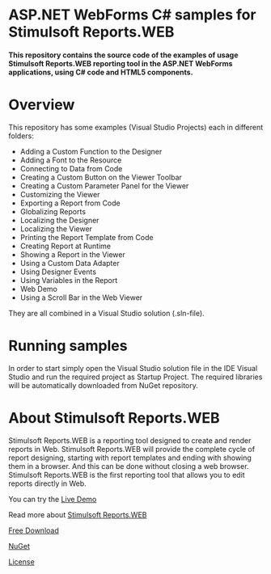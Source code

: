 # ASP.NET WebForms C# samples for Stimulsoft Reports.WEB

#### This repository contains the source code of the examples of usage Stimulsoft Reports.WEB reporting tool in the ASP.NET WebForms applications, using C# code and HTML5 components.

# Overview
This repository has some examples (Visual Studio Projects) each in different folders:
* Adding a Custom Function to the Designer
* Adding a Font to the Resource
* Connecting to Data from Code
* Creating a Custom Button on the Viewer Toolbar
* Creating a Custom Parameter Panel for the Viewer
* Customizing the Viewer
* Exporting a Report from Code
* Globalizing Reports
* Localizing the Designer
* Localizing the Viewer
* Printing the Report Template from Code
* Creating Report at Runtime
* Showing a Report in the Viewer
* Using a Custom Data Adapter
* Using Designer Events
* Using Variables in the Report
* Web Demo
* Using a Scroll Bar in the Web Viewer


They are all combined in a Visual Studio solution (.sln-file).

# Running samples
In order to start simply open the Visual Studio solution file in the IDE Visual Studio and run the required project as Startup Project. The required libraries will be automatically downloaded from NuGet repository.

# About Stimulsoft Reports.WEB
Stimulsoft Reports.WEB is a reporting tool designed to create and render reports in Web. Stimulsoft Reports.WEB will provide the complete cycle of report designing, starting with report templates and ending with showing them in a browser. And this can be done without closing a web browser. Stimulsoft Reports.WEB is the first reporting tool that allows you to edit reports directly in Web.

You can try the [Live Demo](http://demo.stimulsoft.com/#Net)

Read more about [Stimulsoft Reports.WEB](https://www.stimulsoft.com/en/products/reports-web)

[Free Download](https://www.stimulsoft.com/en/downloads)

[NuGet](https://www.nuget.org/packages/Stimulsoft.Reports.Web)

[License](LICENSE.md)
